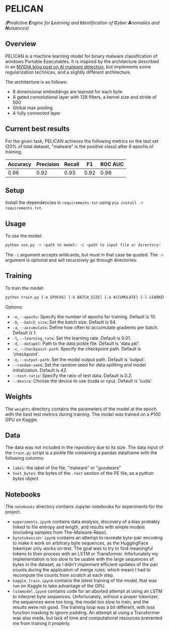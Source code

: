 # PELICAN
*(**P**redictive **E**ngine for **L**earning and **I**dentification of **C**yber **A**nomalies and **N**uisances)*

## Overview
PELICAN is a machine learning model for binary malware classification of windows Portable Executables. It is inspired by the architecture described in an [NVIDIA blog post on AI malware detection](https://developer.nvidia.com/blog/malware-detection-neural-networks/), but implements some regularization technices, and a slightly different architecture.

The architecture is as follows:
- 8 dimensional embeddings are learned for each byte
- A gated convolutional layer with 128 filters, a kernel size and stride of 500
- Global max pooling
- A fully connected layer

## Current best results
For the given task, PELICAN achieves the following metrics on the test set (20% of total dataset, "malware" is the positive class) after 8 epochs of training:

| Accuracy | Precision | Recall | F1   | ROC AUC |
|----------|-----------|--------|------|---------|
| 0.96     | 0.92      | 0.93   | 0.92 | 0.98    |

## Setup
Install the dependencies in `requirements.txt` using `pip install -r requirements.txt`. 

## Usage 
To use the model:

```bash
python use.py -m <path to model> -i <path to input file or directory> [-r]
```
The `-i` argument accepts wildcards, but must in that case be quoted. The `-r` argument is optional and will recursively go through directories.

## Training

To train the model:

```bash
python train.py [-e EPOCHS] [-b BATCH_SIZE] [-a ACCUMULATE] [-l LEARNING_RATE] [-d DATAPKL] [-c CHECKPOINT_PATH] [-o OUTPUT_PATH] [--random-seed RANDOM_SEED] [--test-ratio TEST_RATIO] [--device DEVICE]
```

Options:
- `-e`, `--epochs`: Specify the number of epochs for training. Default is 10.
- `-b`, `--batch_size`: Set the batch size. Default is 64.
- `-a`, `--accumulate`: Define how often to accumulate gradients per batch. Default is 1.
- `-l`, `--learning_rate`: Set the learning rate. Default is 0.01.
- `-d`, `--datapkl`: Path to the data pickle file. Default is 'data.pkl'.
- `-c`, `--checkpoint-path`: Specify the checkpoint path. Default is 'checkpoint'.
- `-o`, `--output-path`: Set the model output path. Default is 'output'.
- `--random-seed`: Set the random seed for data splitting and model initialization. Default is 42.
- `--test-ratio`: Specify the ratio of test data. Default is 0.2.
- `--device`: Choose the device to use (cuda or cpu). Default is 'cuda'.

## Weights
The `weights` directory contains the parameters of the model at the epoch with the best test metrics during training. The model was trained on a P100 GPU on Kaggle.

## Data
The data was not included in the repository due to its size. The data input of the `train.py` script is a pickle file containing a pandas dataframe with the following columns:
- `label`: the label of the file, "malware" or "goodware"
- `text_bytes`: the bytes of the `.text` section of the PE file, as a python bytes object

## Notebooks
The `notebooks` directory contains Jupyter notebooks for experiments for the project.
- `experiments.ipynb` contains data analysis, discovery of a bias probably linked to file entropy and length, and results with simple models (including samples from The-Malware-Repo).
- `bytetokenizer.ipynb` contains an attempt to recreate byte-pair encoding to make it work on arbitrary byte sequences, as the HuggingFace tokenizer only works on text. The goal was to try to find meaningful tokens to then process with an LSTM or Transformer. Infortunately my implementation is too slow to be usable with the large sequences of bytes in the dataset, as I didn't implement efficient updates of the pair counts during the application of merge rules, which meant I had to recompute the counts from scratch at each step.
- `kaggle_train.ipynb` contains the latest training of the model, that was run on Kaggle to take advantage of the GPU.
- `lstmmodel.ipynb` contains code for an aborted attempt at using an LSTM to interpret byte sequences. Unfortunately, without a proper tokenizer, the sequences were too long, the model too slow to train, and the results were not good. The training loop was a bit different, with loss function masking to ignore padding. An attempt at using a Transformer was also made, but lack of time and computational resources prevented me from training it properly.